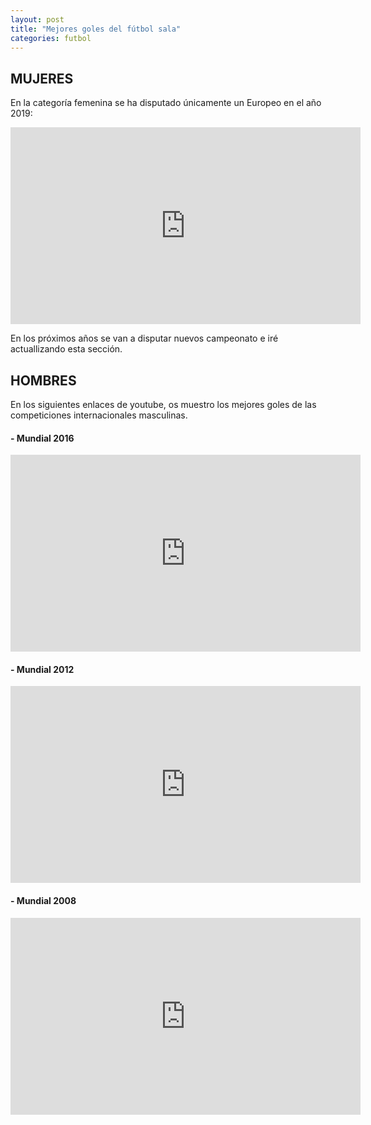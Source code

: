 ```yaml
---
layout: post
title: "Mejores goles del fútbol sala"
categories: futbol
---
```


## MUJERES

En la categoría femenina se ha disputado únicamente un Europeo en el año 2019:

<iframe width="560" height="315" src="https://www.youtube.com/embed/OMmsDGxZ054" title="YouTube video player" frameborder="0" allow="accelerometer; autoplay; clipboard-write; encrypted-media; gyroscope; picture-in-picture" allowfullscreen></iframe>

En los próximos años se van a disputar nuevos campeonato e iré actuallizando esta sección.

## HOMBRES

En los siguientes enlaces de youtube, os muestro los mejores goles de las competiciones internacionales masculinas.

#### - Mundial 2016

<iframe width="560" height="315" src="https://www.youtube.com/embed/Da1pHKaEIq0" title="YouTube video player" frameborder="0" allow="accelerometer; autoplay; clipboard-write; encrypted-media; gyroscope; picture-in-picture" allowfullscreen></iframe>

#### - Mundial 2012

<iframe width="560" height="315" src="https://www.youtube.com/embed/DldSJMjnsEs" title="YouTube video player" frameborder="0" allow="accelerometer; autoplay; clipboard-write; encrypted-media; gyroscope; picture-in-picture" allowfullscreen></iframe>

#### - Mundial 2008

<iframe width="560" height="315" src="https://www.youtube.com/embed/39-bZQvoMAc" title="YouTube video player" frameborder="0" allow="accelerometer; autoplay; clipboard-write; encrypted-media; gyroscope; picture-in-picture" allowfullscreen></iframe>

